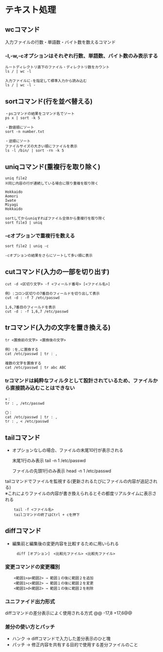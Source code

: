 # テキスト処理

## wcコマンド
入力ファイルの行数・単語数・バイト数を数えるコマンド

### -l,-w,-cオプションはそれぞれ行数、単語数、バイト数のみ表示する

    ルートディレクトリ直下のファイル・ディレクトリ数をカウント
    ls / | wc -l
    
    入力ファイルに-を指定して標準入力から読み込む
    ls / | wc -l -

## sortコマンド(行を並べ替える)

    ・psコマンドの結果をコマンド名でソート
    ps x | sort -k 5
    
    ・数値順にソート
    sort -n number.txt
    
    ・逆順にソート
    ファイルサイズの大きい順にファイルを表示
    ls -l /bin/ | sort -rn -k 5

## uniqコマンド(重複行を取り除く)

    uniq file2
    ※同じ内容の行が連続している場合に限り重複を取り除く
    
    Hokkaido
    Aomori
    Iwate
    Miyagi
    Hokkaido
    
    sortしてからuniqすればファイル全体から重複行を取り除く
    sort file3 | uniq

### -cオプションで重複行を数える
    sort file2 | uniq -c
    
    -cオプションの結果をさらにソートして多い順に表示

## cutコマンド(入力の一部を切り出す)
    
    cut -d <区切り文字> -f <フィールド番号> [<ファイル名>]
    
    例）:コロン区切りの7番目のフィールドを切り出して表示
    cut -d : -f 7 /etc/passwd

    1,6,7番目のフィールドを表示
    cut -d : -f 1,6,7 /etc/passwd


## trコマンド(入力の文字を置き換える)
    tr <置換前の文字> <置換後の文字>
    
    例）:を,に置換する
    cat /etc/passwd | tr : ,
    
    複数の文字を置換する
    cat /etc/passwd | tr abc ABC

### trコマンドは純粋なフィルタとして設計されているため、ファイルから直接読み込むことはできない

    ×：
    tr : , /etc/passwd
    
    〇：
    cat /etc/passwd | tr : ,
    tr : , < /etc/passwd

## tailコマンド

- オプションなしの場合、ファイルの末尾10行が表示される

    末尾1行のみ表示
    tail -n 1 /etc/passwd
    
    ファイルの先頭1行のみ表示
    head -n 1 /etc/passwd


tailコマンドでファイルを監視する(更新されるたびにファイルの内容が追記される)  
※これによりファイルの内容が書き換えられるとその都度リアルタイムに表示される

        tail -f <ファイル名>
        tailコマンドの終了はCtrl + cを押下

## diffコマンド
- 編集前と編集後の変更内容を比較するために用いられる

        diff [オプション]　<比較元ファイル> <比較先ファイル>

### 変更コマンドの変更種別
        <範囲1>a<範囲2> → 範囲１の後に範囲２を追加
        <範囲1>c<範囲2> → 範囲１の後に範囲２を変更
        <範囲1>d<範囲2> → 範囲１の後に範囲２を削除


### ユニファイド出力形式

diffコマンドの差分表示によく使用される方式
@@ -17,8 +17,6@@

### 差分の使い方とパッチ

- ハンク → diffコマンドで入力した差分表示のひと塊
- パッチ → 修正内容を共有する目的で使用する差分ファイルのこと
